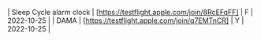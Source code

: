 | Sleep Cycle alarm clock | [https://testflight.apple.com/join/8RcEFqFF] | F | 2022-10-25 |
| DAMA | [https://testflight.apple.com/join/q7EMTnCR] | Y | 2022-10-25 |
